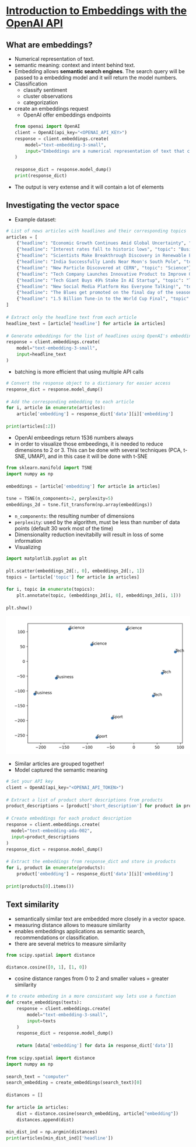 # [Introduction to Embeddings with the OpenAI API](https://app.datacamp.com/learn/courses/introduction-to-embeddings-with-the-openai-api)

## What are embeddings?

+ Numerical representation of text.
+ semantic meaning: context and intent behind text.
+ Embedding allows **semantic search engines**. The search query will be passed to a embedding model and it will return the model numbers.
+ Classification
    + classify sentiment
    + cluster observations
    + categorization
+ create an embeddings request
    + OpenAI offer embeddings endpoints
    ```python
    from openai import OpenAI
    client = OpenAI(api_key="<OPENAI_API_KEY>")
    response = client.embeddings.create(
        model="text-embedding-3-small",
        input="Embeddings are a numerical representation of text that can be used to measure the relatedness between two pieces of text."
    )
    
    response_dict = response.model_dump()
    print(response_dict)
    ```
+ The output is very extense and it will contain a lot of elements

## Investigating the vector space

+ Example dataset:
```python
# List of news articles with headlines and their corresponding topics
articles = [
    {"headline": "Economic Growth Continues Amid Global Uncertainty", "topic": "Business"},
    {"headline": "Interest rates fall to historic lows", "topic": "Business"},
    {"headline": "Scientists Make Breakthrough Discovery in Renewable Energy", "topic": "Science"},
    {"headline": "India Successfully Lands Near Moon's South Pole", "topic": "Science"},
    {"headline": "New Particle Discovered at CERN", "topic": "Science"},
    {"headline": "Tech Company Launches Innovative Product to Improve Online Accessibility", "topic": "Tech"},
    {"headline": "Tech Giant Buys 49% Stake In AI Startup", "topic": "Tech"},
    {"headline": "New Social Media Platform Has Everyone Talking!", "topic": "Tech"},
    {"headline": "The Blues get promoted on the final day of the season!", "topic": "Sport"},
    {"headline": "1.5 Billion Tune-in to the World Cup Final", "topic": "Sport"}
]

# Extract only the headline text from each article
headline_text = [article['headline'] for article in articles]

# Generate embeddings for the list of headlines using OpenAI's embedding model
response = client.embeddings.create(
    model="text-embedding-3-small",
    input=headline_text
)
```

+ batching is more efficient that using multiple API calls

```python
# Convert the response object to a dictionary for easier access
response_dict = response.model_dump()

# Add the corresponding embedding to each article
for i, article in enumerate(articles):
    article['embedding'] = response_dict['data'][i]['embedding']

print(articles[:2])
```

+ OpenAI embeedings return 1536 numbers always
+ in order to visualize those embeedings, it is needed to reduce dimensions to 2 or 3. This can be done with several techniques (PCA, t-SNE, UMAP), and in this case it will be done with t-SNE
```python
from sklearn.manifold import TSNE
import numpy as np

embeddings = [article['embedding'] for article in articles]

tsne = TSNE(n_components=2, perplexity=5)
embeddings_2d = tsne.fit_transform(np.array(embeddings))

```

+ `n_components`: the resulting number of dimensions
+ `perplexity`: used by the algorithm, must be less than number of data points (default 30 work most of the time)
+ Dimensionality reduction inevitabilly will result in loss of some information
+ Visualizing
```python
import matplotlib.pyplot as plt

plt.scatter(embeddings_2d[:, 0], embeddings_2d[:, 1])
topics = [article['topic'] for article in articles]

for i, topic in enumerate(topics):
    plt.annotate(topic, (embeddings_2d[i, 0], embeddings_2d[i, 1]))

plt.show()
```

![alt text](<resources/img/Screenshot 2025-06-20 at 21.56.21.png>)

+ Similar articles are grouped together!
+ Model captured the semantic meaning

```python
# Set your API key
client = OpenAI(api_key="<OPENAI_API_TOKEN>")

# Extract a list of product short descriptions from products
product_descriptions = [product['short_description'] for product in products]

# Create embeddings for each product description
response = client.embeddings.create(
  model="text-embedding-ada-002",
  input=product_descriptions
)
response_dict = response.model_dump()

# Extract the embeddings from response_dict and store in products
for i, product in enumerate(products):
    product['embedding'] = response_dict['data'][i]['embedding']
    
print(products[0].items())
```

## Text similarity

+ semantically similar text are embedded more closely in a vector space.
+ measuring distance allows to measure similarity
+ enables embeddings applications as semantic search, recommendations or classification.
+ there are several metrics to measure similarity

```python
from scipy.spatial import distance

distance.cosine([0, 1], [1, 0])
```
+ cosine distance ranges from 0 to 2 and smaller values = greater similarity

```python
# to create embeding in a more consistant way lets use a function
def create_embeddings(texts):
    response = client.embeddings.create(
        model="text-embedding-3-small",
        input=texts
    )
    response_dict = response.model_dump()

    return [data['embedding'] for data in response_dict['data']]

from scipy.spatial import distance
import numpy as np

search_text = "computer"
search_embedding = create_embeddings(search_text)[0]

distances = []

for article in articles:
    dist = distance.cosine(search_embedding, article["embedding"])
    distances.append(dist)

min_dist_ind = np.argmin(distances)
print(articles[min_dist_ind]['headline'])
```
